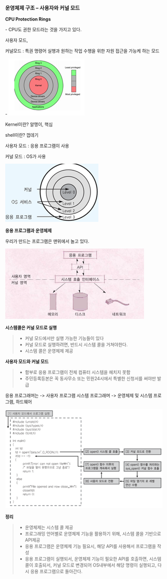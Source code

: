 ### 운영체제 구조 – 사용자와 커널 모드

 

**CPU Protection Rings**

\-    CPU도 권한 모드라는 것을 가지고 있다.

사용자 모드, 

커널모드 : 특권 명령어 실행과 원하는 작업 수행을 위한 자원 접근을 가능케 하는 모드

\-    ![img](../image/os_image5.png "Intel CPU")

Kernel이란? 알맹이, 핵심

shell이란? 껍데기

 

사용자 모드 : 응용 프로그램이 사용

커널 모드 : OS가 사용

![img](../image/os_image6.png)

 






**응용 프로그램과 운영체제**

우리가 만드는 프로그램은 맨위에서 놀고 있다.

![img](../image/os_image7.png)

 



**시스템콜은 커널 모드로 실행**

> -    커널 모드에서만 실행 가능한 기능들이 있다
> -    커널 모드로 실행하려면, 반드시 시스템 콜을 거쳐야한다.
> -    시스템 콜은 운영체제 제공





**사용자 모드와 커널 모드**

> -    함부로 응용 프로그램이 전체 컴퓨터 시스템을 헤치지 못함
> -    주민등록등본은 꼭 동사무소 또는 민원24시에서 특별한 신청서를 써야만 발급

 

응용 프로그래머는 -> 사용자 프로그램
시스템 프로그래머 -> 운영체제 및 시스템 프로그램, 하드웨어

 ![img](../image/os_image8.png)



**정리**

> - 운영체제는 시스템 콜 제공
> - 프로그래밍 언어별로 운영체제 기능을 활용하기 위해, 시스템 콜을 기반으로 API제공
> - 응용 프로그램은 운영체제 기능 필요시, 해당 API를 사용해서 프로그램을 작성
> - 응용 프로그램이 실행되서, 운영체제 기능이 필요한 API를 호출하면, 시스템 콜이 호출되서, 커널 모드로 변경되어 OS내부에서 해당 명령이 실행되고, 다시 응용 프로그램으로 돌아간다.